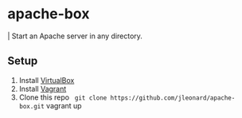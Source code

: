 apache-box
==========

| Start an Apache server in any directory.

## Setup
1. Install [VirtualBox](https://www.virtualbox.org/)
2. Install [Vagrant](http://www.vagrantup.com/)
3. Clone this repo ``` git clone https://github.com/jleonard/apache-box.git```
vagrant up
